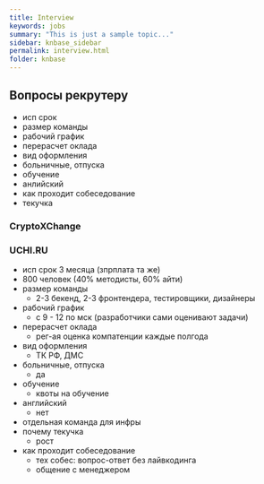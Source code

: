 ```yaml
---
title: Interview
keywords: jobs
summary: "This is just a sample topic..."
sidebar: knbase_sidebar
permalink: interview.html
folder: knbase
---
```


## Вопросы рекрутеру
- исп срок
- размер команды
- рабочий график
- перерасчет оклада
- вид оформления
- больничные, отпуска
- обучение
- анлийский
- как проходит собеседование
- текучка

### CryptoXChange


### UCHI.RU
- исп срок 3 месяца (зпрплата та же)
- 800 человек (40% методисты, 60% айти)
- размер команды
  - 2-3 бекенд, 2-3 фронтендера, тестировщики, дизайнеры
- рабочий график
  - с 9 - 12 по мск (разработчики сами оценивают задачи)
- перерасчет оклада
  - рег-ая оценка компатенции каждые полгода 
- вид оформления
  - ТК РФ, ДМС
- больничные, отпуска
  - да
- обучение
  - квоты на обучение
- английский
  - нет
- отдельная команда для инфры
- почему текучка
  - рост
- как проходит собеседование
  - тех собес: вопрос-ответ без лайвкодинга
  - общение с менеджером

